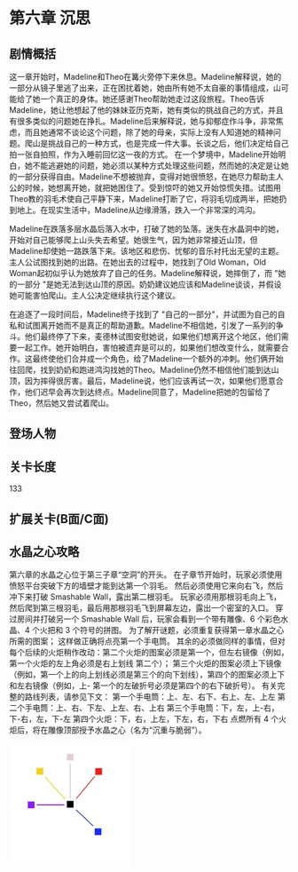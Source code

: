 # 第六章 沉思
## 剧情概括
这一章开始时，Madeline和Theo在篝火旁停下来休息。Madeline解释说，她的一部分从镜子里逃了出来，正在困扰着她，她由所有她不太自豪的事情组成，山可能给了她一个真正的身体。她还感谢Theo帮助她走过这段旅程。Theo告诉Madeline，她让他想起了他的妹妹亚历克斯，她有类似的挑战自己的方式，并且有很多类似的问题她在挣扎。Madeline后来解释说，她与抑郁症作斗争，非常焦虑，而且她通常不谈论这个问题，除了她的母亲，实际上没有人知道她的精神问题。爬山是挑战自己的一种方式，也是完成一件大事。长谈之后，他们决定给自己拍一张自拍照，作为入睡前回忆这一夜的方式。
在一个梦境中，Madeline开始明白，她不能逃避她的问题，她必须以某种方式处理这些问题，然而她的决定是让她的一部分获得自由。Madeline不想被抛弃，变得对她很愤怒，在她尽力帮助主人公的时候，她想离开她，就把她困住了。受到惊吓的她又开始惊慌失措。试图用Theo教的羽毛术使自己平静下来，Madeline打断了它，将羽毛切成两半，把她扔到地上。在现实生活中，Madeline从边缘滑落，跌入一个非常深的鸿沟。

Madeline在跌落多层水晶后落入水中，打破了她的坠落。迷失在水晶洞中的她，开始对自己能够爬上山头失去希望。她很生气，因为她非常接近山顶，但Madeline却使她一路跌落下来。该地区和悲伤、忧郁的音乐衬托出无望的主题。主人公试图找到她的出路。在她出去的过程中，她找到了Old Woman，Old Woman起初似乎认为她放弃了自己的任务。Madeline解释说，她摔倒了，而 "她的一部分 "是她无法到达山顶的原因。奶奶建议她应该和Madeline谈谈，并假设她可能害怕爬山。主人公决定继续执行这个建议。

在追逐了一段时间后，Madeline终于找到了 "自己的一部分"，并试图为自己的自私和试图离开她而不是真正的帮助道歉。Madeline不相信她，引发了一系列的争斗。他们最终停了下来，麦德林试图安慰她说，如果他们想离开这个地区，他们需要一起工作。她开始明白，害怕被遗弃是可以的，如果他们想改变什么，就需要合作。这最终使他们合并成一个角色，给了Madeline一个额外的冲刺。他们俩开始往回爬，找到奶奶和跑进鸿沟找她的Theo。Madeline仍然不相信他们能到达山顶，因为摔得很厉害。最后，Madeline说，他们应该再试一次，如果他们愿意合作，他们迟早会再次到达终点。Madeline同意了，Madeline把她的包留给了Theo，然后她又尝试着爬山。

## 登场人物
## 关卡长度
133
## 扩展关卡(**B面**/**C面**)
## 水晶之心攻略
第六章的水晶之心位于第三子章“空洞”的开头。 在子章节开始时，玩家必须使用愤怒平台突破下方的墙壁才能到达第一个羽毛。 然后必须使用它来向右飞，然后冲下来打破 Smashable Wall，露出第二根羽毛。 玩家必须用那根羽毛向上飞，然后爬到第三根羽毛，最后用那根羽毛飞到屏幕左边，露出一个密室的入口。 穿过房间并打破另一个 Smashable Wall 后，玩家会看到一个带有雕像、6 个彩色水晶、4 个火把和 3 个符号的拼图。 
为了解开谜题，必须重复获得第一章水晶之心所需的图案； 这样做正确将点亮第一个手电筒。 其余的必须做同样的事情，但对每个后续的火炬稍作改动：第二个火炬的图案必须是第一个，但左右镜像（例如，第一个火炬的左上角必须是右上划线 第二个）； 第三个火炬的图案必须上下镜像（例如，第一个上的向上划线必须是第三个的向下划线），第四个的图案必须上下和左右镜像（例如，上- 第一个的左破折号必须是第四个的右下破折号）。 有关完整的路线列表，请参见下文：
第一个手电筒：上、左、右下、右上、左、上左
第二个手电筒：上、右、下左、上左、右、上右
第三个手电筒：下，左，上-右，下-右，左，下-左
第四个火炬：下，右，上左，下左，右，下右 
点燃所有 4 个火炬后，将在雕像顶部授予水晶之心（名为“沉重与脆弱”）。 

![Celeste_Birds](../../../img/CelesteBirds.png ':size=500')
